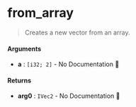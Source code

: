 # from\_array

>  Creates a new vector from an array.

#### Arguments

- **a** : `[i32; 2]` \- No Documentation 🚧

#### Returns

- **arg0** : `IVec2` \- No Documentation 🚧